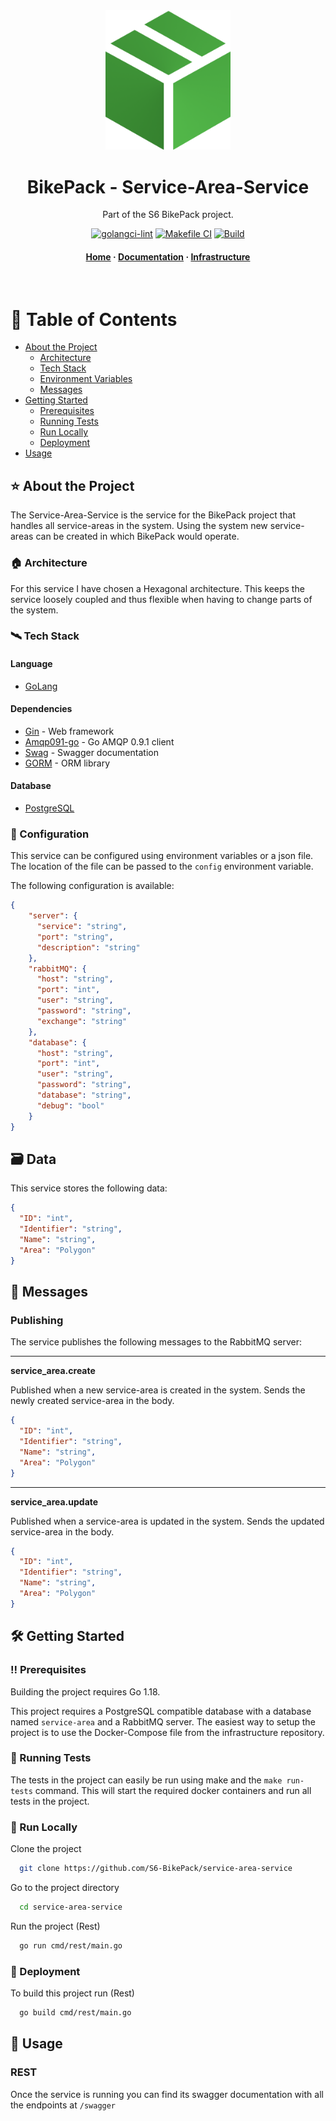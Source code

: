 <div align="center">

  <img src="assets/logo.png" alt="logo" width="200" height="auto" />
  <h1>BikePack - Service-Area-Service</h1>

  <p>
    Part of the S6 BikePack project.
  </p>


<!-- Badges -->

[![golangci-lint](https://github.com/S6-BikePack/service-area-service/actions/workflows/golangci-lint.yml/badge.svg)](https://github.com/S6-BikePack/service-area-service/actions/workflows/golangci-lint.yml)
[![Makefile CI](https://github.com/S6-BikePack/service-area-service/actions/workflows/run-tests.yml/badge.svg)](https://github.com/S6-BikePack/service-area-service/actions/workflows/run-tests.yml)
[![Build](https://github.com/S6-BikePack/service-area-service/actions/workflows/build.yml/badge.svg)](https://github.com/S6-BikePack/service-area-service/actions/workflows/build.yml)

<h4>
    <a href="https://github.com/S6-BikePack">Home</a>
  <span> · </span>
    <a href="https://github.com/S6-BikePack/service-area-service#-about-the-project">Documentation</a>
  <span> · </span>
    <a href="https://github.com/S6-BikePack/infrastructure#-about-the-project">Infrastructure</a>
  </h4>
</div>

<br />

<!-- Table of Contents -->
# 📓 Table of Contents

- [About the Project](#-about-the-project)
    * [Architecture](#-architecture)
    * [Tech Stack](#%EF%B8%8F-tech-stack)
    * [Environment Variables](#-configuration)
    * [Messages](#-messages)
- [Getting Started](%EF%B8%8F-getting-started)
    * [Prerequisites](%EF%B8%8F-prerequisites)
    * [Running Tests](#-running-tests)
    * [Run Locally](#-run-locally)
    * [Deployment](#-deployment)
- [Usage](#-usage)




<!-- About the Project -->
## ⭐ About the Project

The Service-Area-Service is the service for the BikePack project that handles all service-areas in the system.
Using the system new service-areas can be created in which BikePack would operate.

<!-- Architecture -->
### 🏠 Architecture
For this service I have chosen a Hexagonal architecture. This keeps the service loosely coupled and thus flexible when having to change parts of the system.


<!-- TechStack -->
### 🛰️ Tech Stack
#### Language
  <ul>
    <li><a href="https://go.dev/">GoLang</a></li>
</ul>

#### Dependencies
  <ul>
    <li><a href="https://github.com/gin-gonic/gin">Gin</a><span> - Web framework</span></li>
    <li><a href="https://github.com/gin-gonic/gin">Amqp091-go</a><span> - Go AMQP 0.9.1 client</span></li>
    <li><a href="https://github.com/swaggo/swag">Swag</a><span> - Swagger documentation</span></li>
    <li><a href="https://gorm.io/index.html">GORM</a><span> - ORM library</span></li>
  </ul>

#### Database
  <ul>
    <li><a href="https://www.postgresql.org/">PostgreSQL</a></li>
</ul>

<!-- Env Variables -->
### 🔑 Configuration

This service can be configured using environment variables or a json file. The location of the file can be passed to the `config` environment variable.

The following configuration is available:

```json
{
    "server": {
      "service": "string",
      "port": "string",
      "description": "string"
    },
    "rabbitMQ": {
      "host": "string",
      "port": "int",
      "user": "string",
      "password": "string",
      "exchange": "string"
    },
    "database": {
      "host": "string",
      "port": "int",
      "user": "string",
      "password": "string",
      "database": "string",
      "debug": "bool"
    }
}
```

<!-- Data -->

##  🗃️ Data

This service stores the following data:

```json
{
  "ID": "int",
  "Identifier": "string",
  "Name": "string",
  "Area": "Polygon"
}
```

<!-- Messages -->
## 📨 Messages

### Publishing
The service publishes the following messages to the RabbitMQ server:

---
**service_area.create**

Published when a new service-area is created in the system.
Sends the newly created service-area in the  body.

```json
{
  "ID": "int",
  "Identifier": "string",
  "Name": "string",
  "Area": "Polygon"
}
```

---
**service_area.update**

Published when a service-area is updated in the system.
Sends the updated service-area in the body.

```json
{
  "ID": "int",
  "Identifier": "string",
  "Name": "string",
  "Area": "Polygon"
}
```

<!-- Getting Started -->
## 	🛠️ Getting Started

<!-- Prerequisites -->
### ‼️ Prerequisites

Building the project requires Go 1.18.

This project requires a PostgreSQL compatible database with a database named `service-area` and a RabbitMQ server.
The easiest way to setup the project is to use the Docker-Compose file from the infrastructure repository.

<!-- Running Tests -->
### 🧪 Running Tests

The tests in the project can easily be run using make and the `make run-tests` command. This will start the required docker containers and run all tests in the project.

<!-- Run Locally -->
### 🏃 Run Locally

Clone the project

```bash
  git clone https://github.com/S6-BikePack/service-area-service
```

Go to the project directory

```bash
  cd service-area-service
```

Run the project (Rest)

```bash
  go run cmd/rest/main.go
```


<!-- Deployment -->
### 🚀 Deployment

To build this project run (Rest)

```bash
  go build cmd/rest/main.go
```


<!-- Usage -->
## 👀 Usage

### REST
Once the service is running you can find its swagger documentation with all the endpoints at `/swagger`